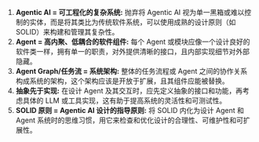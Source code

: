 

1.  **Agentic AI = 可工程化的复杂系统:** 抛弃将 Agentic AI 视为单一黑箱或难以控制的实体，而是将其类比为传统软件系统，可以使用成熟的设计原则（如 SOLID）来构建和管理其复杂性。
2.  **Agent = 高内聚、低耦合的软件组件:** 每个 Agent 或模块应像一个设计良好的软件类一样，拥有单一的职责，对外提供清晰的接口，且内部实现细节对外部隐藏。
3.  **Agent Graph/任务流 = 系统架构:** 整体的任务流程或 Agent 之间的协作关系构成系统的架构，这个架构应该是开放于扩展，且其组件应能被替换。
4.  **抽象先于实现:** 在设计 Agent 及其交互时，应先定义抽象的接口和功能，再考虑具体的 LLM 或工具实现，这有助于提高系统的灵活性和可测试性。
5.  **SOLID 原则 = Agentic AI 设计的指导原则:** 将 SOLID 内化为设计 Agent 和 Agent 系统时的思维习惯，用它来检查和优化设计的合理性、可维护性和可扩展性。

